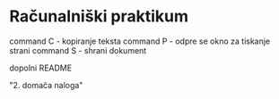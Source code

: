 # Računalniški praktikum
command C - kopiranje teksta
command P - odpre se okno za tiskanje strani
command S - shrani dokument


dopolni README

"2. domača naloga"
